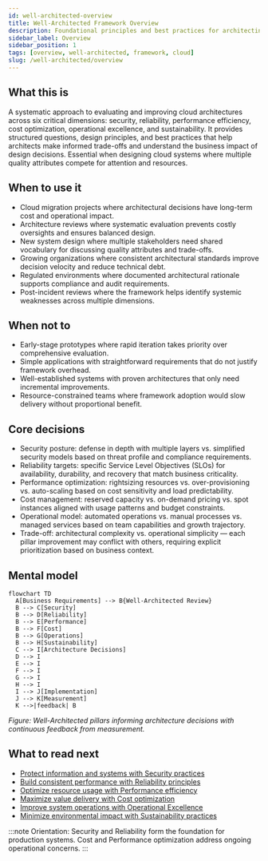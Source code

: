 ```yaml
---
id: well-architected-overview
title: Well-Architected Framework Overview
description: Foundational principles and best practices for architecting cloud systems—security, reliability, performance, cost, operational excellence, and sustainability—so you can make informed design decisions with clear business impact.
sidebar_label: Overview
sidebar_position: 1
tags: [overview, well-architected, framework, cloud]
slug: /well-architected/overview
---
```


## What this is

A systematic approach to evaluating and improving cloud architectures across six critical dimensions: security, reliability, performance efficiency, cost optimization, operational excellence, and sustainability. It provides structured questions, design principles, and best practices that help architects make informed trade-offs and understand the business impact of design decisions. Essential when designing cloud systems where multiple quality attributes compete for attention and resources.

## When to use it

- Cloud migration projects where architectural decisions have long-term cost and operational impact.
- Architecture reviews where systematic evaluation prevents costly oversights and ensures balanced design.
- New system design where multiple stakeholders need shared vocabulary for discussing quality attributes and trade-offs.
- Growing organizations where consistent architectural standards improve decision velocity and reduce technical debt.
- Regulated environments where documented architectural rationale supports compliance and audit requirements.
- Post-incident reviews where the framework helps identify systemic weaknesses across multiple dimensions.

## When not to

- Early-stage prototypes where rapid iteration takes priority over comprehensive evaluation.
- Simple applications with straightforward requirements that do not justify framework overhead.
- Well-established systems with proven architectures that only need incremental improvements.
- Resource-constrained teams where framework adoption would slow delivery without proportional benefit.

## Core decisions

- Security posture: defense in depth with multiple layers vs. simplified security models based on threat profile and compliance requirements.
- Reliability targets: specific Service Level Objectives (SLOs) for availability, durability, and recovery that match business criticality.
- Performance optimization: rightsizing resources vs. over-provisioning vs. auto-scaling based on cost sensitivity and load predictability.
- Cost management: reserved capacity vs. on-demand pricing vs. spot instances aligned with usage patterns and budget constraints.
- Operational model: automated operations vs. manual processes vs. managed services based on team capabilities and growth trajectory.
- Trade-off: architectural complexity vs. operational simplicity — each pillar improvement may conflict with others, requiring explicit prioritization based on business context.

## Mental model

```mermaid
flowchart TD
  A[Business Requirements] --> B{Well-Architected Review}
  B --> C[Security]
  B --> D[Reliability]
  B --> E[Performance]
  B --> F[Cost]
  B --> G[Operations]
  B --> H[Sustainability]
  C --> I[Architecture Decisions]
  D --> I
  E --> I
  F --> I
  G --> I
  H --> I
  I --> J[Implementation]
  J --> K[Measurement]
  K -->|feedback| B
```

_Figure: Well-Architected pillars informing architecture decisions with continuous feedback from measurement._

## What to read next

- [Protect information and systems with Security practices](/docs/well-architected/security)
- [Build consistent performance with Reliability principles](/docs/well-architected/reliability)
- [Optimize resource usage with Performance efficiency](/docs/well-architected/performance)
- [Maximize value delivery with Cost optimization](/docs/well-architected/cost)
- [Improve system operations with Operational Excellence](/docs/well-architected/operational-excellence)
- [Minimize environmental impact with Sustainability practices](/docs/well-architected/sustainability)

:::note
Orientation: Security and Reliability form the foundation for production systems. Cost and Performance optimization address ongoing operational concerns.
:::
